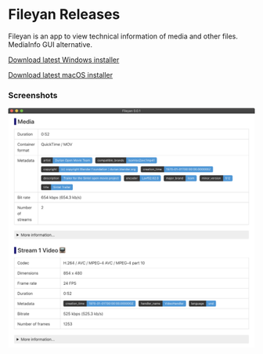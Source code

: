 # Fileyan Releases

Fileyan is an app to view technical information of media and other files. MediaInfo GUI alternative.

[Download latest Windows installer](https://coldfunction.com/dds/mgenware/fileyan/Fileyan%20Setup%200.0.1.exe)

[Download latest macOS installer](https://coldfunction.com/dds/mgenware/fileyan/Fileyan-0.0.1.dmg)

### Screenshots

<img src="./assets/fileyan-screenshot.png" width="800" alt="Fileyan screenshot">
